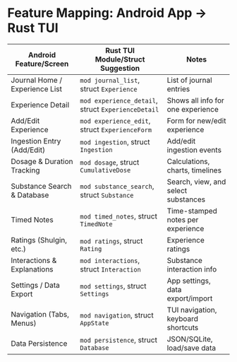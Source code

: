 # Feature Mapping: Android App → Rust TUI

| Android Feature/Screen                | Rust TUI Module/Struct Suggestion         | Notes                                      |
|---------------------------------------|-------------------------------------------|--------------------------------------------|
| Journal Home / Experience List        | `mod journal_list`, struct `Experience`   | List of journal entries                    |
| Experience Detail                     | `mod experience_detail`, struct `ExperienceDetail` | Shows all info for one experience  |
| Add/Edit Experience                   | `mod experience_edit`, struct `ExperienceForm`    | Form for new/edit experience        |
| Ingestion Entry (Add/Edit)            | `mod ingestion`, struct `Ingestion`       | Add/edit ingestion events                   |
| Dosage & Duration Tracking            | `mod dosage`, struct `CumulativeDose`     | Calculations, charts, timelines             |
| Substance Search & Database           | `mod substance_search`, struct `Substance`| Search, view, and select substances         |
| Timed Notes                           | `mod timed_notes`, struct `TimedNote`     | Time-stamped notes per experience           |
| Ratings (Shulgin, etc.)               | `mod ratings`, struct `Rating`            | Experience ratings                          |
| Interactions & Explanations           | `mod interactions`, struct `Interaction`  | Substance interaction info                  |
| Settings / Data Export                | `mod settings`, struct `Settings`         | App settings, data export/import            |
| Navigation (Tabs, Menus)              | `mod navigation`, struct `AppState`       | TUI navigation, keyboard shortcuts          |
| Data Persistence                      | `mod persistence`, struct `Database`      | JSON/SQLite, load/save data                 |
